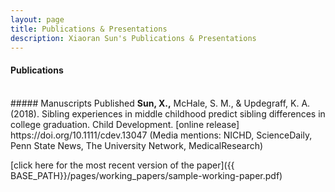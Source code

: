 ```yaml
---
layout: page
title: Publications & Presentations
description: Xiaoran Sun's Publications & Presentations
---
```




#### Publications
   <br/>
##### Manuscripts Published
<b>Sun, X.,</b> McHale, S. M., & Updegraff, K. A. (2018). Sibling experiences in middle childhood predict sibling differences in college graduation. Child Development. [online release] https://doi.org/10.1111/cdev.13047  (Media mentions: NICHD, ScienceDaily, Penn State News, The University Network, MedicalResearch)


[click here for the most recent version of the paper]({{ BASE_PATH}}/pages/working_papers/sample-working-paper.pdf)


<!-- Note: this is how to write a comment in HTML. Everything in here won't show up on your webpage.-->

<!--
To increase the size of the title, use fewer # in front of the paper title.
To decrease the size of the title, use more #. 
To remove the italics, remove the * before and after the description
To remove the underline from the title, remove the <u> tags (<u> and </u>)
-->
